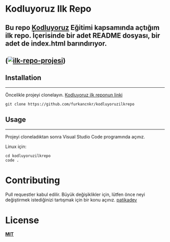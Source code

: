 # **Kodluyoruz Ilk Repo**

Bu repo [Kodluyoruz](https://kodluyoruz.org/tr/kodluyoruz/) Eğitimi kapsamında açtığım ilk repo. İçerisinde bir adet README dosyası, bir adet de index.html barındırıyor.
--------------
(<a href="https://ibb.co/zXWPNxQ"><img src="https://i.ibb.co/48w4JtK/ilk-repo-projesi.png" alt="ilk-repo-projesi" border="0"></a>)
--------------

## **Installation**
--------------
Öncelikle projeyi clonelayın. [Kodluyoruz ilk reponun linki](https://github.com/furkancnkr/kodluyoruzilkrepo)
```
git clone https://github.com/furkancnkr/kodluyoruzilkrepo
```
## **Usage**
-------------
Projeyi cloneladıktan sonra Visual Studio Code programında açınız.

Linux için:
```
cd kodluyoruzilkrepo
code .
```
# **Contributing**
Pull requestler kabul edilir. Büyük değişiklikler için, lütfen önce neyi değiştirmek istediğinizi tartışmak için bir konu açınız. [patikadev](https://www.patika.dev/tr)

# **License**
[**MIT**](https://choosealicense.com/licenses/mit/)


